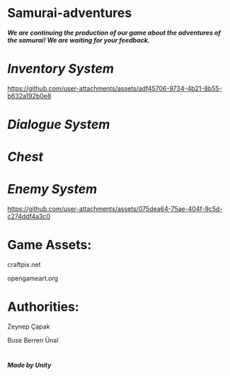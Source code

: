 # Samurai-adventures
<b><i> We are continuing the production of our game about the adventures of the samurai! We are waiting for your feedback. </i></b>
# <i> Inventory System </i>

https://github.com/user-attachments/assets/adf45706-9734-4b21-8b55-b632a192b0e8

# <i> Dialogue System </i>

# <i> Chest </i>


# <i> Enemy System </i>

https://github.com/user-attachments/assets/075dea64-75ae-404f-9c5d-c274ddf4a3c0


# Game Assets: 

craftpix.net

opengameart.org

# Authorities:

Zeynep Çapak

Buse Berren Ünal

# 
<b><i> Made by Unity </i></b>







